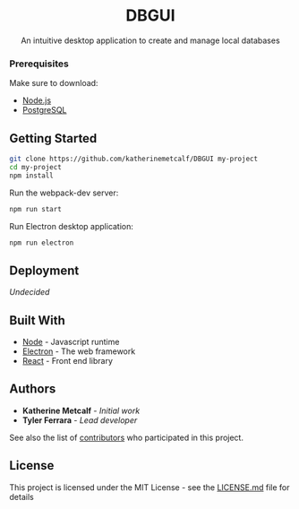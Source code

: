 <div align='center'>
  <h1 align='center'>DBGUI</h1>
  <p align='center'>An intuitive desktop application to create and manage local databases</p>
</div>

### Prerequisites

Make sure to download: 
* [Node.js](https://nodejs.org/en/download/)
* [PostgreSQL](https://www.postgresql.org/download/)

## Getting Started

```bash
git clone https://github.com/katherinemetcalf/DBGUI my-project
cd my-project
npm install
```
Run the webpack-dev server:
```bash
npm run start
```
Run Electron desktop application:
```bash
npm run electron
```
## Deployment

*Undecided*

## Built With

* [Node](https://nodejs.org/en/docs/) - Javascript runtime
* [Electron](https://electronjs.org/) - The web framework
* [React](https://reactjs.org/) - Front end library

## Authors

* **Katherine Metcalf** - *Initial work*
* **Tyler Ferrara** - *Lead developer*

See also the list of [contributors](https://github.com/your/project/contributors) who participated in this project.

## License

This project is licensed under the MIT License - see the [LICENSE.md](LICENSE.md) file for details
